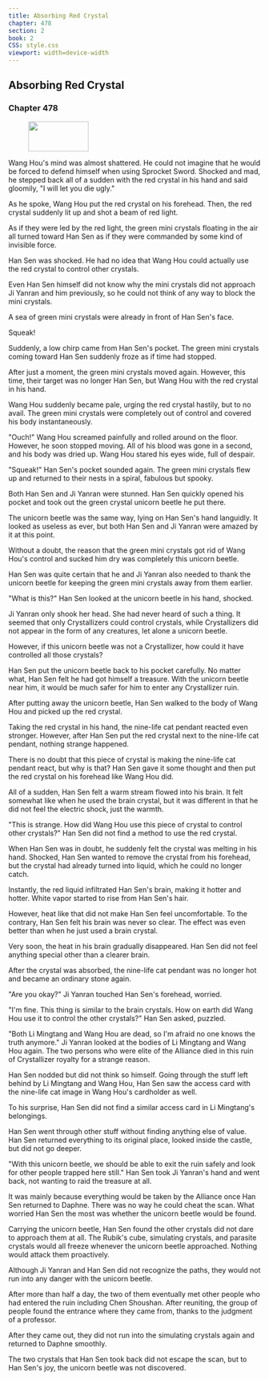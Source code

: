 ```yaml
---
title: Absorbing Red Crystal
chapter: 478
section: 2
book: 2
CSS: style.css
viewport: width=device-width
---
```


## Absorbing Red Crystal

### Chapter 478

<figure>
	<img src="../Images/gem.gif" alt="" id="gem" width="120" height="60" />
</figure>

Wang Hou's mind was almost shattered. He could not imagine that he would be forced to defend himself when using Sprocket Sword. Shocked and mad, he stepped back all of a sudden with the red crystal in his hand and said gloomily, "I will let you die ugly."

As he spoke, Wang Hou put the red crystal on his forehead. Then, the red crystal suddenly lit up and shot a beam of red light.

As if they were led by the red light, the green mini crystals floating in the air all turned toward Han Sen as if they were commanded by some kind of invisible force.

Han Sen was shocked. He had no idea that Wang Hou could actually use the red crystal to control other crystals.

Even Han Sen himself did not know why the mini crystals did not approach Ji Yanran and him previously, so he could not think of any way to block the mini crystals.

A sea of green mini crystals were already in front of Han Sen's face.

Squeak!

Suddenly, a low chirp came from Han Sen's pocket. The green mini crystals coming toward Han Sen suddenly froze as if time had stopped.

After just a moment, the green mini crystals moved again. However, this time, their target was no longer Han Sen, but Wang Hou with the red crystal in his hand.

Wang Hou suddenly became pale, urging the red crystal hastily, but to no avail. The green mini crystals were completely out of control and covered his body instantaneously.

"Ouch!" Wang Hou screamed painfully and rolled around on the floor. However, he soon stopped moving. All of his blood was gone in a second, and his body was dried up. Wang Hou stared his eyes wide, full of despair.

"Squeak!" Han Sen's pocket sounded again. The green mini crystals flew up and returned to their nests in a spiral, fabulous but spooky.

Both Han Sen and Ji Yanran were stunned. Han Sen quickly opened his pocket and took out the green crystal unicorn beetle he put there.

The unicorn beetle was the same way, lying on Han Sen's hand languidly. It looked as useless as ever, but both Han Sen and Ji Yanran were amazed by it at this point.

Without a doubt, the reason that the green mini crystals got rid of Wang Hou's control and sucked him dry was completely this unicorn beetle.

Han Sen was quite certain that he and Ji Yanran also needed to thank the unicorn beetle for keeping the green mini crystals away from them earlier.

"What is this?" Han Sen looked at the unicorn beetle in his hand, shocked.

Ji Yanran only shook her head. She had never heard of such a thing. It seemed that only Crystallizers could control crystals, while Crystallizers did not appear in the form of any creatures, let alone a unicorn beetle.

However, if this unicorn beetle was not a Crystallizer, how could it have controlled all those crystals?

Han Sen put the unicorn beetle back to his pocket carefully. No matter what, Han Sen felt he had got himself a treasure. With the unicorn beetle near him, it would be much safer for him to enter any Crystallizer ruin.

After putting away the unicorn beetle, Han Sen walked to the body of Wang Hou and picked up the red crystal.

Taking the red crystal in his hand, the nine-life cat pendant reacted even stronger. However, after Han Sen put the red crystal next to the nine-life cat pendant, nothing strange happened.

There is no doubt that this piece of crystal is making the nine-life cat pendant react, but why is that? Han Sen gave it some thought and then put the red crystal on his forehead like Wang Hou did.

All of a sudden, Han Sen felt a warm stream flowed into his brain. It felt somewhat like when he used the brain crystal, but it was different in that he did not feel the electric shock, just the warmth.

"This is strange. How did Wang Hou use this piece of crystal to control other crystals?" Han Sen did not find a method to use the red crystal.

When Han Sen was in doubt, he suddenly felt the crystal was melting in his hand. Shocked, Han Sen wanted to remove the crystal from his forehead, but the crystal had already turned into liquid, which he could no longer catch.

Instantly, the red liquid infiltrated Han Sen's brain, making it hotter and hotter. White vapor started to rise from Han Sen's hair.

However, heat like that did not make Han Sen feel uncomfortable. To the contrary, Han Sen felt his brain was never so clear. The effect was even better than when he just used a brain crystal.

Very soon, the heat in his brain gradually disappeared. Han Sen did not feel anything special other than a clearer brain.

After the crystal was absorbed, the nine-life cat pendant was no longer hot and became an ordinary stone again.

"Are you okay?" Ji Yanran touched Han Sen's forehead, worried.

"I'm fine. This thing is similar to the brain crystals. How on earth did Wang Hou use it to control the other crystals?" Han Sen asked, puzzled.

"Both Li Mingtang and Wang Hou are dead, so I'm afraid no one knows the truth anymore." Ji Yanran looked at the bodies of Li Mingtang and Wang Hou again. The two persons who were elite of the Alliance died in this ruin of Crystallizer royalty for a strange reason.

Han Sen nodded but did not think so himself. Going through the stuff left behind by Li Mingtang and Wang Hou, Han Sen saw the access card with the nine-life cat image in Wang Hou's cardholder as well.

To his surprise, Han Sen did not find a similar access card in Li Mingtang's belongings.

Han Sen went through other stuff without finding anything else of value. Han Sen returned everything to its original place, looked inside the castle, but did not go deeper.

"With this unicorn beetle, we should be able to exit the ruin safely and look for other people trapped here still." Han Sen took Ji Yanran's hand and went back, not wanting to raid the treasure at all.

It was mainly because everything would be taken by the Alliance once Han Sen returned to Daphne. There was no way he could cheat the scan. What worried Han Sen the most was whether the unicorn beetle would be found.

Carrying the unicorn beetle, Han Sen found the other crystals did not dare to approach them at all. The Rubik's cube, simulating crystals, and parasite crystals would all freeze whenever the unicorn beetle approached. Nothing would attack them proactively.

Although Ji Yanran and Han Sen did not recognize the paths, they would not run into any danger with the unicorn beetle.

After more than half a day, the two of them eventually met other people who had entered the ruin including Chen Shoushan. After reuniting, the group of people found the entrance where they came from, thanks to the judgment of a professor.

After they came out, they did not run into the simulating crystals again and returned to Daphne smoothly.

The two crystals that Han Sen took back did not escape the scan, but to Han Sen's joy, the unicorn beetle was not discovered.